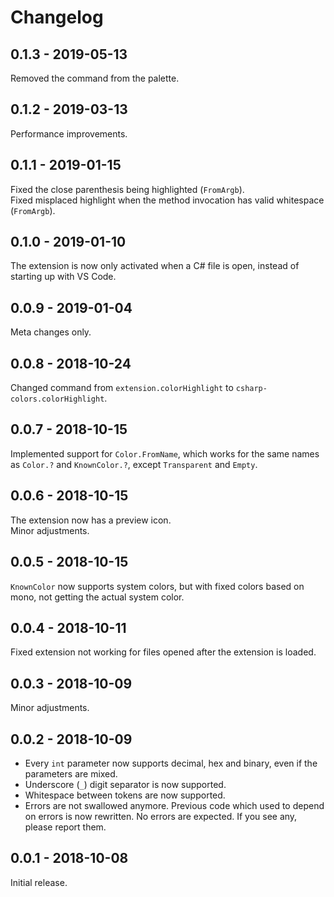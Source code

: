 # Changelog

## 0.1.3 - 2019-05-13

Removed the command from the palette.

## 0.1.2 - 2019-03-13

Performance improvements.

## 0.1.1 - 2019-01-15

Fixed the close parenthesis being highlighted (`FromArgb`).  
Fixed misplaced highlight when the method invocation has valid whitespace (`FromArgb`).

## 0.1.0 - 2019-01-10

The extension is now only activated when a C# file is open, instead of starting up with VS Code. 

## 0.0.9 - 2019-01-04

Meta changes only.

## 0.0.8 - 2018-10-24

Changed command from `extension.colorHighlight` to `csharp-colors.colorHighlight`.

## 0.0.7 - 2018-10-15

Implemented support for `Color.FromName`, which works for the same names as `Color.?` and `KnownColor.?`, except `Transparent` and `Empty`.

## 0.0.6 - 2018-10-15

The extension now has a preview icon.  
Minor adjustments.

## 0.0.5 - 2018-10-15

`KnownColor` now supports system colors, but with fixed colors based on mono, not getting the actual system color.

## 0.0.4 - 2018-10-11

Fixed extension not working for files opened after the extension is loaded.

## 0.0.3 - 2018-10-09

Minor adjustments.

## 0.0.2 - 2018-10-09

- Every `int` parameter now supports decimal, hex and binary, even if the parameters are mixed.
- Underscore (`_`) digit separator is now supported.
- Whitespace between tokens are now supported.
- Errors are not swallowed anymore. Previous code which used to depend on errors is now rewritten. No errors are expected. If you see any, please report them.

## 0.0.1 - 2018-10-08

Initial release.
